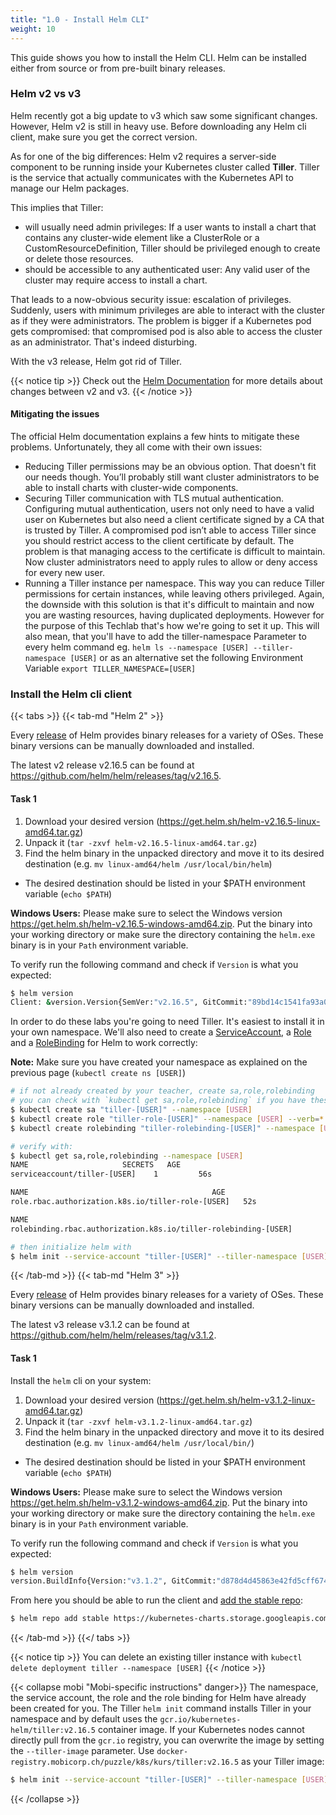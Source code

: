```yaml
---
title: "1.0 - Install Helm CLI"
weight: 10
---
```


This guide shows you how to install the Helm CLI. Helm can be installed either from source or from pre-built binary releases.


### Helm v2 vs v3

Helm recently got a big update to v3 which saw some significant changes. However, Helm v2 is still in heavy use. Before downloading any Helm cli client, make sure you get the correct version.

As for one of the big differences: Helm v2 requires a server-side component to be running inside your Kubernetes cluster called **Tiller**. Tiller is the service that actually communicates with the Kubernetes API to manage our Helm packages.

This implies that Tiller:

* will usually need admin privileges: If a user wants to install a chart that contains any cluster-wide element like a ClusterRole or a CustomResourceDefinition, Tiller should be privileged enough to create or delete those resources.
* should be accessible to any authenticated user: Any valid user of the cluster may require access to install a chart.

That leads to a now-obvious security issue: escalation of privileges. Suddenly, users with minimum privileges are able to interact with the cluster as if they were administrators. The problem is bigger if a Kubernetes pod gets compromised: that compromised pod is also able to access the cluster as an administrator. That's indeed disturbing.

With the v3 release, Helm got rid of Tiller.

{{< notice tip >}}
Check out the [Helm Documentation](https://helm.sh/docs/topics/v2_v3_migration/) for more details about changes between v2 and v3.
{{< /notice >}}


#### Mitigating the issues

The official Helm documentation explains a few hints to mitigate these problems. Unfortunately, they all come with their own issues:

* Reducing Tiller permissions may be an obvious option. That doesn't fit our needs though. You’ll probably still want cluster administrators to be able to install charts with cluster-wide components.
* Securing Tiller communication with TLS mutual authentication. Configuring mutual authentication, users not only need to have a valid user on Kubernetes but also need a client certificate signed by a CA that is trusted by Tiller. A compromised pod isn’t able to access Tiller since you should restrict access to the client certificate by default. The problem is that managing access to the certificate is difficult to maintain. Now cluster administrators need to apply rules to allow or deny access for every new user.
* Running a Tiller instance per namespace. This way you can reduce Tiller permissions for certain instances, while leaving others privileged. Again, the downside with this solution is that it's difficult to maintain and now you are wasting resources, having duplicated deployments. However for the purpose of this Techlab that's how we're going to set it up. This will also mean, that you'll have to add the tiller-namespace Parameter to every helm command eg. `helm ls --namespace [USER] --tiller-namespace [USER]` or as an alternative set the following Environment Variable `export TILLER_NAMESPACE=[USER]`


### Install the Helm cli client

{{< tabs >}}
{{< tab-md "Helm 2" >}}

Every [release](https://github.com/helm/helm/releases) of Helm provides binary releases for a variety of OSes. These binary versions can be manually downloaded and installed.

The latest v2 release v2.16.5 can be found at https://github.com/helm/helm/releases/tag/v2.16.5.


#### Task 1

1. Download your desired version (https://get.helm.sh/helm-v2.16.5-linux-amd64.tar.gz)
1. Unpack it (`tar -zxvf helm-v2.16.5-linux-amd64.tar.gz`)
1. Find the helm binary in the unpacked directory and move it to its desired destination (e.g. `mv linux-amd64/helm /usr/local/bin/helm`)
  * The desired destination should be listed in your $PATH environment variable (`echo $PATH`)

**Windows Users:** Please make sure to select the Windows version https://get.helm.sh/helm-v2.16.5-windows-amd64.zip. Put the binary into your working directory or make sure the directory containing the `helm.exe` binary is in your `Path` environment variable.


To verify run the following command and check if `Version` is what you expected:

```bash
$ helm version
Client: &version.Version{SemVer:"v2.16.5", GitCommit:"89bd14c1541fa93a09492010030fd3699ca65a97", GitTreeState:"clean"}
```

In order to do these labs you're going to need Tiller. It's easiest to install it in your own namespace. We'll also need to create a [ServiceAccount](https://kubernetes.io/docs/tasks/configure-pod-container/configure-service-account/), a [Role](https://kubernetes.io/docs/reference/access-authn-authz/rbac/#role-and-clusterrole) and a [RoleBinding](https://kubernetes.io/docs/reference/access-authn-authz/rbac/#default-roles-and-role-bindings) for Helm to work correctly:

**Note:** Make sure you have created your namespace as explained on the previous page (`kubectl create ns [USER]`)

```bash
# if not already created by your teacher, create sa,role,rolebinding
# you can check with `kubectl get sa,role,rolebinding` if you have these resources
$ kubectl create sa "tiller-[USER]" --namespace [USER]
$ kubectl create role "tiller-role-[USER]" --namespace [USER] --verb=* --resource=*.,*.apps,*.batch,*.extensions,*.networking.k8s.io
$ kubectl create rolebinding "tiller-rolebinding-[USER]" --namespace [USER] --role="tiller-role-[USER]" --serviceaccount="[USER]:tiller-[USER]"

# verify with:
$ kubectl get sa,role,rolebinding --namespace [USER]
NAME                     SECRETS   AGE
serviceaccount/tiller-[USER]    1         56s

NAME                                         AGE
role.rbac.authorization.k8s.io/tiller-role-[USER]   52s

NAME                                                                                             AGE
rolebinding.rbac.authorization.k8s.io/tiller-rolebinding-[USER]                                         6s

# then initialize helm with
$ helm init --service-account "tiller-[USER]" --tiller-namespace [USER] --upgrade
```

{{< /tab-md >}}
{{< tab-md "Helm 3" >}}

Every [release](https://github.com/helm/helm/releases) of Helm provides binary releases for a variety of OSes. These binary versions can be manually downloaded and installed.

The latest v3 release v3.1.2 can be found at https://github.com/helm/helm/releases/tag/v3.1.2.


#### Task 1

Install the `helm` cli on your system:

1. Download your desired version (https://get.helm.sh/helm-v3.1.2-linux-amd64.tar.gz)
1. Unpack it (`tar -zxvf helm-v3.1.2-linux-amd64.tar.gz`)
1. Find the helm binary in the unpacked directory and move it to its desired destination (e.g. `mv linux-amd64/helm /usr/local/bin/`)
  * The desired destination should be listed in your $PATH environment variable (`echo $PATH`)

**Windows Users:** Please make sure to select the Windows version https://get.helm.sh/helm-v3.1.2-windows-amd64.zip. Put the binary into your working directory or make sure the directory containing the `helm.exe` binary is in your `Path` environment variable.

To verify run the following command and check if `Version` is what you expected:

```bash
$ helm version
version.BuildInfo{Version:"v3.1.2", GitCommit:"d878d4d45863e42fd5cff6743294a11d28a9abce", GitTreeState:"clean", GoVersion:"go1.13.8"}
```

From here you should be able to run the client and [add the stable repo](https://helm.sh/docs/intro/quickstart/#initialize-a-helm-chart-repository):

```bash
$ helm repo add stable https://kubernetes-charts.storage.googleapis.com/
```

{{< /tab-md >}}
{{</ tabs >}}

{{< notice tip >}}
You can delete an existing tiller instance with `kubectl delete deployment tiller --namespace [USER]`
{{< /notice >}}

{{< collapse mobi "Mobi-specific instructions" danger>}}
The namespace, the service account, the role and the role binding for Helm have already been created for you.
The Tiller `helm init` command installs Tiller in your namespace and by default uses the `gcr.io/kubernetes-helm/tiller:v2.16.5` container image. If your Kubernetes nodes cannot directly pull from the `gcr.io` registry, you can overwrite the image by setting the `--tiller-image` parameter. Use `docker-registry.mobicorp.ch/puzzle/k8s/kurs/tiller:v2.16.5` as your Tiller image:

```bash
$ helm init --service-account "tiller-[USER]" --tiller-namespace [USER] --tiller-image docker-registry.mobicorp.ch/puzzle/k8s/kurs/tiller:v2.16.5 --upgrade
```
{{< /collapse >}}
